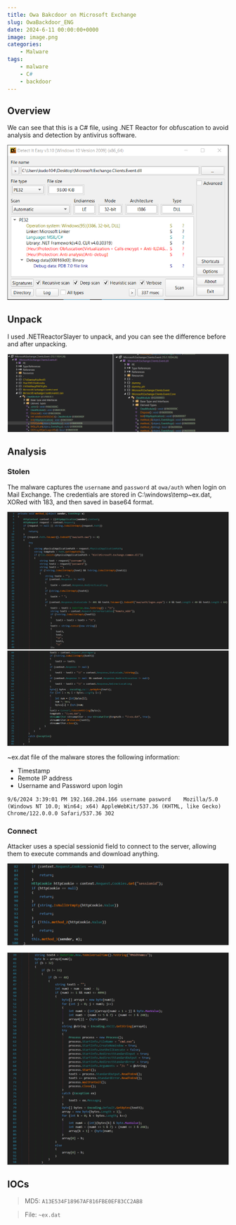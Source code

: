 ```yaml
---
title: Owa Bakcdoor on Microsoft Exchange
slug: OwaBackdoor_ENG
date: 2024-6-11 00:00:00+0000
image: image.png
categories:
    - Malware
tags:
    - malware
    - C#
    - backdoor
---
```


## Overview
We can see that this is a C# file, using .NET Reactor for obfuscation to avoid analysis and detection by antivirus software.

![Picture 1](1.png)

## Unpack
I used .NETReactorSlayer to unpack, and you can see the difference before and after unpacking.

![Picture 2](2.png)

## Analysis 

### Stolen
The malware captures the `username` and `password` at `owa/auth` when login on Mail Exchange. The credentials are stored in C:\windows\temp\~ex.dat, XORed with 183, and then saved in base64 format.

![Picture 3](3.png)
![Picture 4](4.png)

~ex.dat file of the malware stores the following information:
- Timestamp
- Remote IP address
- Username and Password upon login

```
9/6/2024 3:39:01 PM	192.168.204.166	username pasword	Mozilla/5.0 (Windows NT 10.0; Win64; x64) AppleWebKit/537.36 (KHTML, like Gecko) Chrome/122.0.0.0 Safari/537.36	302
```

### Connect

Attacker uses a special sessionid field to connect to the server, allowing them to execute commands and download anything.

![Picture 5](6.png)

![Picture 6](5.png)

## IOCs

> MD5: `A13E534F18967AF816FBE0EF83CC2AB8`

> File: `~ex.dat`